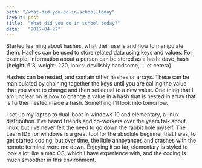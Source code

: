 ```yaml
---
path: "/what-did-you-do-in-school-today"
layout: post
title:  "What did you do in school today?"
date:   "2017-04-22"
---
```


Started learning about hashes, what their use is and how to manipulate them. Hashes can be used to store related data using keys and values. For example, information about a person can be stored as a hash: dave_hash {height: 6'3, weight: 220, looks: devilishly handsome, ... et cetera}

Hashes can be nested, and contain other hashes or arrays. These can be manipulated by chaining together the keys until you are calling the value that you want to change and then set equal to a new value. One thing that I am unclear on is how to change a value in a hash that is nested in array that is further nested inside a hash. Something I'll look into tomorrow.

I set up my laptop to dual-boot in windows 10 and elementary, a linux distribution. I've heard friends and co-workers over the years talk about linux, but I've never felt the need to go down the rabbit hole myself. The Learn IDE for windows is a great tool for the absolute beginner that I was, to get started coding, but over time, the little annoyances and crashes with the remote terminal wore me down. Enjoying it so far, elementary is styled to look a lot like a mac OS, which I have experience with, and the coding is much smoother in this environment.

